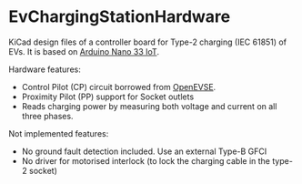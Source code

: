 # EvChargingStationHardware

KiCad design files of a controller board for Type-2 charging (IEC 61851) of EVs. It is based on [Arduino Nano 33 IoT](https://store.arduino.cc/arduino-nano-33-iot).

Hardware features:
- Control Pilot (CP) circuit borrowed from [OpenEVSE](https://github.com/OpenEVSE/OpenEVSE_PLUS).
- Proximity Pilot (PP) support for Socket outlets
- Reads charging power by measuring both voltage and current on all three phases.

Not implemented features:
- No ground fault detection included. Use an external Type-B GFCI
- No driver for motorised interlock (to lock the charging cable in the type-2 socket)

